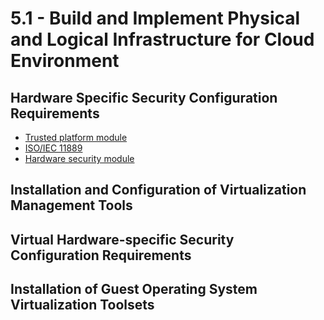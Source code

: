 # 5.1 - Build and Implement Physical and Logical Infrastructure for Cloud Environment

## Hardware Specific Security Configuration Requirements

- [Trusted platform module](../../Definitions/T.md#trusted-platform-module-tpm)
- [ISO/IEC 11889](https://www.iso.org/standard/66510.html)
- [Hardware security module](../../Definitions/H.md#hardware-security-module-hsm)
 
## Installation and Configuration of Virtualization Management Tools

## Virtual Hardware-specific Security Configuration Requirements

## Installation of Guest Operating System Virtualization Toolsets
